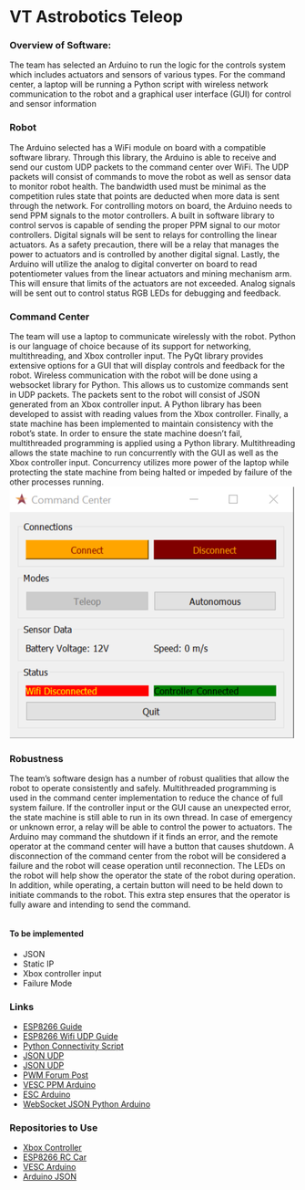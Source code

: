 # VT Astrobotics Teleop

### Overview of Software:
The team has selected an Arduino to run the logic for the controls system which includes actuators and sensors of various types. For the command center, a laptop will be running a Python script with wireless network communication to the robot and a graphical user interface (GUI) for control and sensor information

### Robot
The Arduino selected has a WiFi module on board with a compatible software library. Through this library, the Arduino is able to receive and send our custom UDP packets to the command center over WiFi. The UDP packets will consist of commands to move the robot as well as sensor data to monitor robot health. The bandwidth used must be minimal as the competition rules state that points are deducted when more data is sent through the network.
For controlling motors on board, the Arduino needs to send PPM signals to the motor controllers. A built in software library to control servos is capable of sending the proper PPM signal to our motor controllers. Digital signals will be sent to relays for controlling the linear actuators. As a safety precaution, there will be a relay that manages the power to actuators and is controlled by another digital signal.
Lastly, the Arduino will utilize the analog to digital converter on board to read potentiometer values from the linear actuators and mining mechanism arm. This will ensure that limits of the actuators are not exceeded. Analog signals will be sent out to control status RGB LEDs for debugging and feedback.
### Command Center
The team will use a laptop to communicate wirelessly with the robot. Python is our language of choice because of its support for networking, multithreading, and Xbox controller input. The PyQt library provides extensive options for a GUI that will display controls and feedback for the robot.
Wireless communication with the robot will be done using a websocket library for Python. This allows us to customize commands sent in UDP packets. The packets sent to the robot will consist of JSON generated from an Xbox controller input. A Python library has been developed to assist with reading values from the Xbox controller.
Finally, a state machine has been implemented to maintain consistency with the robot’s state. In order to ensure the state machine doesn’t fail, multithreaded programming is applied using a Python library. Multithreading allows the state machine to run concurrently with the GUI as well as the Xbox controller input. Concurrency utilizes more power of the laptop while protecting the state machine from being halted or impeded by failure of the other processes running.
![Command Center](images/command_center.png)
### Robustness
The team’s software design has a number of robust qualities that allow the robot to operate consistently and safely. Multithreaded programming is used in the command center implementation to reduce the chance of full system failure. If the controller input or the GUI cause an unexpected error, the state machine is still able to run in its own thread.
In case of emergency or unknown error, a relay will be able to control the power to actuators. The Arduino may command the shutdown if it finds an error, and the remote operator at the command center will have a button that causes shutdown. A disconnection of the command center from the robot will be considered a failure and the robot will cease operation until reconnection. The LEDs on the robot will help show the operator the state of the robot during operation. In addition, while operating, a certain button will need to be held down to initiate commands to the robot. This extra step ensures that the operator is fully aware and intending to send the command.

```cpp

```

#### To be implemented
  - JSON
  - Static IP
  - Xbox controller input
  - Failure Mode

### Links
  - [ESP8266 Guide](https://learn.adafruit.com/adafruit-feather-huzzah-esp8266/using-arduino-ide)
  - [ESP8266 Wifi UDP Guide](https://arduino-esp8266.readthedocs.io/en/latest/esp8266wifi/udp-examples.html
)
  - [Python Connectivity Script](http://johnallen.us/?p=236)
  - [JSON UDP](https://arduinojson.org/v5/example/udp-beacon/)
  - [JSON UDP](https://randomnerdtutorials.com/decoding-and-encoding-json-with-arduino-or-esp8266/)
  - [PWM Forum Post](https://arduino.stackexchange.com/questions/421/generating-pwm-signal-1-2-ms-333-hz
)
  - [VESC PPM Arduino](https://www.electric-skateboard.builders/t/rc-servo-ppm-controller-with-arduino/28581)
  - [ESC Arduino](https://forum.arduino.cc/index.php?topic=270309.0)
  - [WebSocket JSON Python Arduino](https://techtutorialsx.com/2017/11/05/esp32-arduino-websocket-server-receiving-and-parsing-json-content/)

### Repositories to Use
  - [Xbox Controller](https://github.com/FRC4564/Xbox)
  - [ESP8266 RC Car](https://github.com/indrekots/esp8266-rc-car-controller)
  - [VESC Arduino](https://github.com/shusain/eskatecontroller/)
  - [Arduino JSON](https://github.com/bblanchon/ArduinoJson/)
